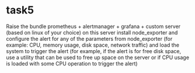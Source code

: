 # task5

Raise the bundle prometheus + alertmanager + grafana + custom server (based on linux of your choice) on this server install node_exporter and configure the alert for any of the parameters from node_exporter (for example: CPU, memory usage, disk space, network traffic) and load the system to trigger the alert (for example, if the alert is for free disk space, use a utility that can be used to free up space on the server or if CPU usage is loaded with some CPU operation to trigger the alert)
